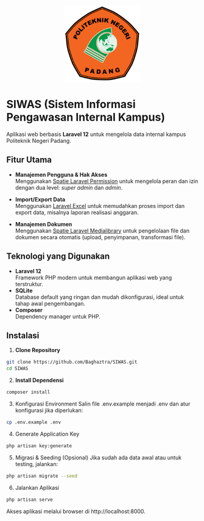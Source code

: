 <p align="center"><img src="./public/images/logo.png" width="200" alt="PNP Logo"></p>

# SIWAS (Sistem Informasi Pengawasan Internal Kampus)

Aplikasi web berbasis **Laravel 12** untuk mengelola data internal kampus Politeknik Negeri Padang.
## Fitur Utama

- **Manajemen Pengguna & Hak Akses**  
  Menggunakan [Spatie Laravel Permission](https://github.com/spatie/laravel-permission) untuk mengelola peran dan izin dengan dua level: _super admin_ dan _admin_.
  
- **Import/Export Data**  
  Menggunakan [Laravel Excel](https://github.com/Maatwebsite/Laravel-Excel) untuk memudahkan proses import dan export data, misalnya laporan realisasi anggaran.

- **Manajemen Dokumen**  
  Menggunakan [Spatie Laravel Medialibrary](https://github.com/spatie/laravel-medialibrary) untuk pengelolaan file dan dokumen secara otomatis (upload, penyimpanan, transformasi file).

## Teknologi yang Digunakan

- **Laravel 12**  
  Framework PHP modern untuk membangun aplikasi web yang terstruktur.
- **SQLite**  
  Database default yang ringan dan mudah dikonfigurasi, ideal untuk tahap awal pengembangan.
- **Composer**  
  Dependency manager untuk PHP.

## Instalasi

1. **Clone Repository**
```bash
git clone https://github.com/Baghaztra/SIWAS.git
cd SIWAS
```

2. **Install Dependensi**
```bash
composer install
```

3. Konfigurasi Environment Salin file .env.example menjadi .env dan atur konfigurasi jika diperlukan:
 ```bash
 cp .env.example .env
 ```

4. Generate Application Key
```bash
php artisan key:generate
```

5. Migrasi & Seeding (Opsional) Jika sudah ada data awal atau untuk testing, jalankan:
```bash
php artisan migrate --seed
```
6. Jalankan Aplikasi
```bash
php artisan serve
```

Akses aplikasi melalui browser di http://localhost:8000.
